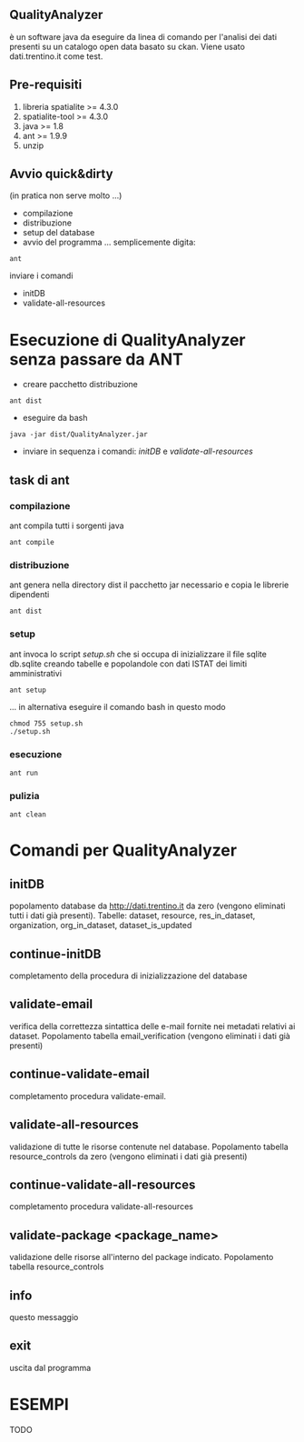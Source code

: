 ## QualityAnalyzer
è un software java da eseguire da linea di comando per l'analisi dei dati presenti su un catalogo open data basato su ckan.
Viene usato dati.trentino.it come test.

## Pre-requisiti

1. libreria spatialite >= 4.3.0
1. spatialite-tool >= 4.3.0
1. java >= 1.8
1. ant >= 1.9.9
1. unzip

## Avvio quick&dirty 
(in pratica non serve molto ...)
- compilazione
- distribuzione
- setup del database
- avvio del programma
... semplicemente digita:

```
ant
```
inviare i comandi
- initDB
- validate-all-resources

# Esecuzione di QualityAnalyzer senza passare da ANT
- creare pacchetto distribuzione 
```
ant dist
```
- eseguire da bash 
```
java -jar dist/QualityAnalyzer.jar
```
- inviare in sequenza i comandi: 
*initDB* e *validate-all-resources*


## task di ant 
### compilazione
ant compila tutti i sorgenti java
```
ant compile
```
### distribuzione
ant genera nella directory dist il pacchetto jar necessario e copia le librerie dipendenti
```
ant dist
```
### setup
ant invoca lo script *setup.sh* che si occupa di inizializzare il file sqlite db.sqlite creando tabelle e popolandole con dati ISTAT dei limiti amministrativi
```
ant setup
```
... in alternativa eseguire il comando bash in questo modo
```
chmod 755 setup.sh
./setup.sh
```

### esecuzione
```
ant run
```
### pulizia
```
ant clean
```

# Comandi per QualityAnalyzer

## initDB 
popolamento database da http://dati.trentino.it da zero (vengono eliminati tutti i dati già presenti). 
Tabelle: 
dataset, resource, res_in_dataset, organization, org_in_dataset, dataset_is_updated

## continue-initDB 
completamento della procedura di inizializzazione del database

## validate-email
verifica della correttezza sintattica delle e-mail fornite nei metadati relativi ai dataset. 
Popolamento tabella email_verification (vengono eliminati i dati già presenti)

## continue-validate-email
completamento procedura validate-email.

## validate-all-resources
validazione di tutte le risorse contenute nel database. 
Popolamento tabella resource_controls da zero (vengono eliminati i dati già presenti)

## continue-validate-all-resources 
completamento procedura validate-all-resources

## validate-package <package_name>
validazione delle risorse all'interno del package indicato. 
Popolamento tabella resource_controls

## info 
questo messaggio

## exit 
uscita dal programma

# ESEMPI
TODO

